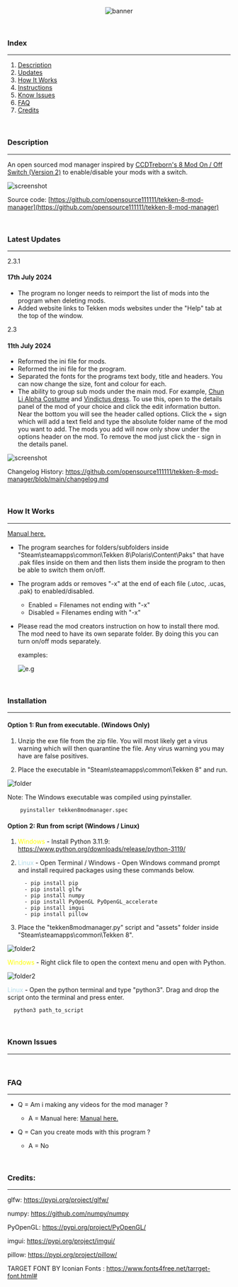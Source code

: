 
<div style="text-align: center;">

![banner](assets/branding/banner_bbg.png) 

</div>




<p>&nbsp;</p>



### Index

----
1. [Description](#Description)
2. [Updates](#Latest-Update)
3. [How It Works](#How-It-Works)
4. [Instructions](#Installation)
5. [Know Issues](#Know-Issues)
6. [FAQ](#FAQ)
7. [Credits](#Credits)


<p>&nbsp;</p>


### Description
----
An open sourced mod manager inspired by [CCDTreborn's 8 Mod On / Off Switch (Version 2)](https://tekkenmods.com/mod/3312/tekken-8-mod-on-off-switch-version-2) to enable/disable your mods with a switch.

![screenshot](docs/assets/screenshot.png) 

Source code: [https://github.com/opensource111111/tekken-8-mod-manager](https://github.com/opensource111111/tekken-8-mod-manager)





<p>&nbsp;</p>



### Latest Updates

----

2.3.1
#### 17th July 2024
- The program no longer needs to reimport the list of mods into the program when deleting mods.
- Added website links to Tekken mods websites under the "Help" tab at the top of the window. 



2.3
#### 11th July 2024
- Reformed the ini file for mods.
- Reformed the ini file for the program.
- Separated the fonts for the programs text body, title and headers. You can now change the size, font and colour for each.
- The ability to group sub mods under the main mod. For example, [Chun Li Alpha Costume](https://tekkenmods.com/mod/4352/chun-li-s-alpha-costume) and [Vindictus dress](https://tekkenmods.com/mod/4218/vindictus-dress). To use this, open to the details panel of the mod of your choice and click the edit information button. Near the bottom you will see the header called options. Click the + sign which will add a text field and type the absolute folder name of the mod you want to add. The mods you add will now only show under the options header on the mod. To remove the mod just click the - sign in the details panel.

![screenshot](docs/assets/manual/ui/options.png) 


Changelog History: https://github.com/opensource111111/tekken-8-mod-manager/blob/main/changelog.md


<p>&nbsp;</p>


### How It Works

----
[Manual here.](doc/manual.md)

- The program searches for folders/subfolders inside "Steam\steamapps\common\Tekken 8\Polaris\Content\Paks" that have .pak files inside on them and then lists them inside the program to then be able to switch them on/off. 


- The program adds or removes "-x" at the end of each file (.utoc, .ucas, .pak) to enabled/disabled.
	
   - Enabled = Filenames not ending with "-x"
   - Disabled = Filenames ending with "-x"


- Please read the mod creators instruction on how to install there mod. The mod need to have its own separate folder. By doing this you can turn on/off mods separately.

   examples: 

   ![e.g](docs/assets/instructions/recommended.png)



<p>&nbsp;</p>


### Installation

----
   
   #### Option 1: Run from executable. (Windows Only)

   1. Unzip the exe file from the zip file. You will most likely get a virus warning which will then quarantine the file. Any virus warning you may have are false positives. 


   2. Place the executable in "Steam\steamapps\common\Tekken 8" and run.
   
   
   ![folder](docs/assets/instructions/place_inside_tekken8_folder.png)



   Note: The Windows executable was compiled using pyinstaller.
      
        pyinstaller tekken8modmanager.spec



   #### Option 2: Run from script (Windows / Linux)

      
   1. <span style="color:Yellow;"> Windows </span> -  Install Python 3.11.9: https://www.python.org/downloads/release/python-3119/
   2. <span style="color:LightBlue;"> Linux </span> - Open Terminal / Windows - Open Windows command prompt and install required packages using these commands below.

            - pip install pip
            - pip install glfw
            - pip install numpy
            - pip install PyOpenGL PyOpenGL_accelerate
            - pip install imgui
            - pip install pillow

         
   3. Place the "tekken8modmanager.py" script and "assets" folder inside "Steam\steamapps\common\Tekken 8".
     

   ![folder2](docs/assets/instructions/place_script_inside_folder.png)


   
   <span style="color:Yellow;"> Windows </span> - Right click file to open the context menu and open with 
   Python.

   ![folder2](docs/assets/instructions/open_with_python.png)



   <span style="color:LightBlue;"> Linux </span> - Open the python terminal and type "python3". Drag and drop 
   the script onto the terminal and press enter.

      python3 path_to_script



<p>&nbsp;</p>



 ### Known Issues

----

 



<p>&nbsp;</p>



### FAQ

----

- Q = Am i making any videos for the mod manager ?
   - A = Manual here: [Manual here.](docs/manual.md)

- Q = Can you create mods with this program ?
   - A = No



<p>&nbsp;</p>


### Credits:

----

glfw:  https://pypi.org/project/glfw/

numpy: https://github.com/numpy/numpy

PyOpenGL: https://pypi.org/project/PyOpenGL/

imgui: https://pypi.org/project/imgui/

pillow: https://pypi.org/project/pillow/

TARGET FONT BY Iconian Fonts : https://www.fonts4free.net/tarrget-font.html#

